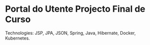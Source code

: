 Portal do Utente Projecto Final de Curso
==============================================================
Technologies: JSP, JPA, JSON, Spring, Java, Hibernate, Docker, Kubernetes.

